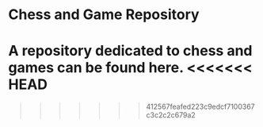 # Chess and Game Repository

A repository dedicated to chess and games can be found here.
<<<<<<< HEAD
=======

>>>>>>> 412567feafed223c9edcf7100367c3c2c2c679a2
